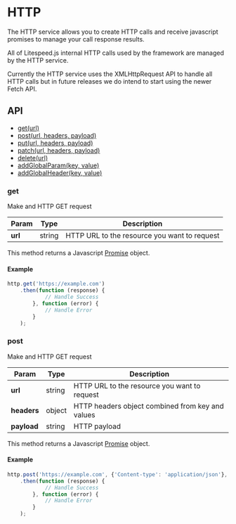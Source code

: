 # HTTP

The HTTP service allows you to create HTTP calls and receive javascript promises to manage your call response results.

All of Litespeed.js internal HTTP calls used by the framework are managed by the HTTP service.

Currently the HTTP service uses the XMLHttpRequest API to handle all HTTP calls but in future releases we do intend to start using the newer Fetch API. 

## API

- [get(url)](#get)
- [post(url, headers, payload)](#post)
- [put(url, headers, payload)](#put)
- [patch(url, headers, payload)](#patch)
- [delete(url)](#delete)
- [addGlobalParam(key, value)](#addGlobalParam)
- [addGlobalHeader(key, value)](#addGlobalHeader)

### get

Make and HTTP GET request

Param | Type | Description
--- | --- | ---
**url** | string | HTTP URL to the resource you want to request

This method returns a Javascript [Promise](https://developer.mozilla.org/en-US/docs/Web/JavaScript/Reference/Global_Objects/Promise) object.

#### Example

```js
http.get('https://example.com')
    .then(function (response) {
            // Handle Success
        }, function (error) {
            // Handle Error
        }
    );
```

### post

Make and HTTP GET request

Param | Type | Description
--- | --- | ---
**url** | string | HTTP URL to the resource you want to request
**headers** | object | HTTP headers object combined from key and values
**payload** | string | HTTP payload

This method returns a Javascript [Promise](https://developer.mozilla.org/en-US/docs/Web/JavaScript/Reference/Global_Objects/Promise) object.

#### Example

```js
http.post('https://example.com', {'Content-type': 'application/json'}, '{name: "John", age: 31, city: "New York"}')
    .then(function (response) {
            // Handle Success
        }, function (error) {
            // Handle Error
        }
    );
```